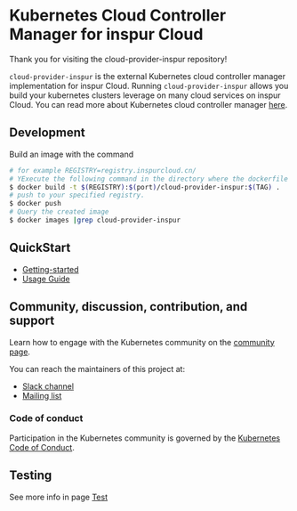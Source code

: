 # Kubernetes Cloud Controller Manager for inspur Cloud

Thank you for visiting the cloud-provider-inspur repository!


`cloud-provider-inspur` is the external Kubernetes cloud controller manager implementation for inspur Cloud. Running `cloud-provider-inspur` allows you build your kubernetes clusters leverage on many cloud services on inspur Cloud. You can read more about Kubernetes cloud controller manager [here](https://kubernetes.io/docs/tasks/administer-cluster/running-cloud-controller/).

## Development

Build an image with the command

```bash
# for example REGISTRY=registry.inspurcloud.cn/
# YExecute the following command in the directory where the dockerfile is located.This will build an docker image from binary 
$ docker build -t $(REGISTRY):$(port)/cloud-provider-inspur:$(TAG) .
# push to your specified registry.
$ docker push 
# Query the created image
$ docker images |grep cloud-provider-inspur
```

## QuickStart

- [Getting-started](docs/getting-started.md)
- [Usage Guide](docs/cloud-controller-manager.md)


## Community, discussion, contribution, and support

Learn how to engage with the Kubernetes community on the [community page](http://kubernetes.io/community/).

You can reach the maintainers of this project at:

- [Slack channel](https://kubernetes.slack.com/messages/sig-cloud-provider)
- [Mailing list](https://groups.google.com/forum/#!forum/kubernetes-sig-cloud-provider)

### Code of conduct

Participation in the Kubernetes community is governed by the [Kubernetes Code of Conduct](code-of-conduct.md).

## Testing
See more info in page [Test](https://github.com/kubernetes/cloud-provider-inspur/tree/master/docs/testing.md)